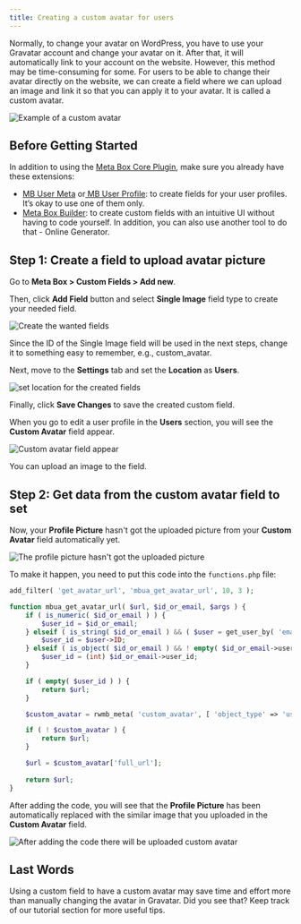 ```yaml
---
title: Creating a custom avatar for users
---
```


Normally, to change your avatar on WordPress, you have to use your Gravatar account and change your avatar on it. After that, it will automatically link to your account on the website. However, this method may be time-consuming for some. For users to be able to change their avatar directly on the website, we can create a field where we can upload an image and link it so that you can apply it to your avatar. It is called a custom avatar.

![Example of a custom avatar](https://imgur.com/G18RnMP)

## Before Getting Started

In addition to using the [Meta Box Core Plugin](https://metabox.io/), make sure you already have these extensions:

* [MB User Meta](https://metabox.io/plugins/mb-user-meta/) or[ MB User Profile](https://metabox.io/plugins/mb-user-profile/): to create fields for your user profiles. It’s okay to use one of them only.
* [Meta Box Builder](https://metabox.io/plugins/meta-box-builder/): to create custom fields with an intuitive UI without having to code yourself. In addition, you can also use another tool to do that - Online Generator.

## Step 1: Create a field to upload avatar picture

Go to **Meta Box > Custom Fields > Add new**.

Then, click **Add Field** button and select **Single Image** field type to create your needed field. 

![Create the wanted fields](https://imgur.com/qJImjuJ)

Since the ID of the Single Image field will be used in the next steps, change it to something easy to remember, e.g., custom_avatar.

Next, move to the **Settings** tab and set the **Location** as **Users**.

![set location for the created fields](https://imgur.com/csuPTND)

Finally, click **Save Changes** to save the created custom field.

When you go to edit a user profile in the **Users** section, you will see the **Custom Avatar** field appear.

![Custom avatar field appear](https://imgur.com/YzeZDmQ)

You can upload an image to the field.

## Step 2: Get data from the custom avatar field to set

Now, your **Profile Picture** hasn't got the uploaded picture from your **Custom Avatar** field automatically yet.

![The profile picture hasn't got the uploaded picture](https://imgur.com/5EYCABo)

To make it happen, you need to put this code into the `functions.php` file:

```php
add_filter( 'get_avatar_url', 'mbua_get_avatar_url', 10, 3 );

function mbua_get_avatar_url( $url, $id_or_email, $args ) {
    if ( is_numeric( $id_or_email ) ) {
        $user_id = $id_or_email;
    } elseif ( is_string( $id_or_email ) && ( $user = get_user_by( 'email', $id_or_email ) ) ) {
        $user_id = $user->ID;
    } elseif ( is_object( $id_or_email ) && ! empty( $id_or_email->user_id ) ) {
        $user_id = (int) $id_or_email->user_id;
    }

    if ( empty( $user_id ) ) {
        return $url;
    }

    $custom_avatar = rwmb_meta( 'custom_avatar', [ 'object_type' => 'user' ], $user_id );

    if ( ! $custom_avatar ) {
        return $url;
    }

    $url = $custom_avatar['full_url'];
    
    return $url;
}
```
After adding the code, you will see that the **Profile Picture** has been automatically replaced with the similar image that you uploaded in the **Custom Avatar** field.

![After adding the code there will be uploaded custom avatar](https://imgur.com/G18RnMP)

## Last Words

Using a custom field to have a custom avatar may save time and effort more than manually changing the avatar in Gravatar. Did you see that? Keep track of our tutorial section for more useful tips.
